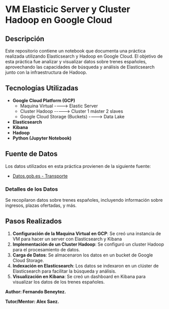 # VM Elasticic Server y Cluster Hadoop en Google Cloud

## Descripción

Este repositorio contiene un notebook que documenta una práctica realizada utilizando Elasticsearch y Hadoop en Google Cloud. El objetivo de esta práctica fue analizar y visualizar datos sobre trenes españoles, aprovechando las capacidades de búsqueda y análisis de Elasticsearch junto con la infraestructura de Hadoop.

## Tecnologías Utilizadas

- **Google Cloud Platform (GCP)**
  - Maquina Virtual ----> Elastic Server
  - Cluster Hadoop -----> Cluster 1 máster 2 slaves
  - Google Cloud Storage (Buckets) ----> Data Lake
- **Elasticsearch**
- **Kibana**
- **Hadoop**
- **Python (Jupyter Notebook)**

## Fuente de Datos

Los datos utilizados en esta práctica provienen de la siguiente fuente:
- [Datos.gob.es - Transporte](https://datos.gob.es/en/catalogo?theme_id=transporte&res_format_label=JSON)

### Detalles de los Datos

Se recopilaron datos sobre trenes españoles, incluyendo información sobre ingresos, plazas ofertadas, y más.

## Pasos Realizados

1. **Configuración de la Maquina Virtual en GCP**: Se creó una instancia de VM para hacer un server con Elasticsearch y Kibana
2. **Implementación de un Cluster Hadoop**: Se configuró un cluster Hadoop para el procesamiento de datos.
3. **Carga de Datos**: Se almacenaron los datos en un bucket de Google Cloud Storage.
4. **Indexación en Elasticsearch**: Los datos se indexaron en un clúster de Elasticsearch para facilitar la búsqueda y análisis.
5. **Visualización en Kibana**: Se creó un dashboard en Kibana para visualizar los datos de los trenes españoles.

**Author: Fernando Beneytez.**

**Tutor/Mentor: Alex Saez.**
